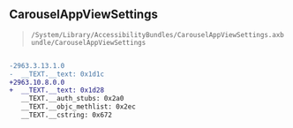 ## CarouselAppViewSettings

> `/System/Library/AccessibilityBundles/CarouselAppViewSettings.axbundle/CarouselAppViewSettings`

```diff

-2963.3.13.1.0
-  __TEXT.__text: 0x1d1c
+2963.10.8.0.0
+  __TEXT.__text: 0x1d28
   __TEXT.__auth_stubs: 0x2a0
   __TEXT.__objc_methlist: 0x2ec
   __TEXT.__cstring: 0x672

```
